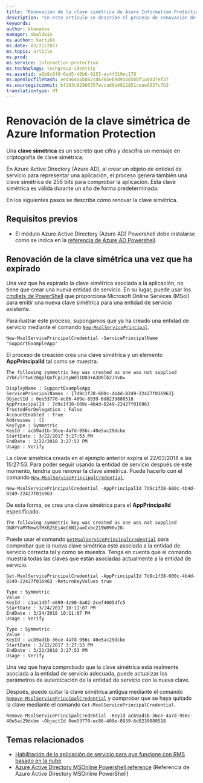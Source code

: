 ```yaml
---
title: "Renovación de la clave simétrica de Azure Information Protection"
description: "En este artículo se describe el proceso de renovación de una clave simétrica en Azure Information Protection."
keywords: 
author: kkanakas
manager: mbaldwin
ms.author: kartikk
ms.date: 03/27/2017
ms.topic: article
ms.prod: 
ms.service: information-protection
ms.technology: techgroup-identity
ms.assetid: a0b8c8f0-6ed5-48bb-8155-ac4f319ec178
ms.openlocfilehash: eeda64a5b882cd6785eb9d933858bf1a0d37ef37
ms.sourcegitcommit: bf103c02966357eccad0a4912851ceae6937c7b3
translationtype: HT
---
```

# <a name="how-to-renew-the-symmetric-key-in-azure-information-protection"></a>Renovación de la clave simétrica de Azure Information Protection

Una **clave simétrica** es un secreto que cifra y descifra un mensaje en criptografía de clave simétrica.  

En Azure Active Directory (Azure AD), al crear un objeto de entidad de servicio para representar una aplicación, el proceso genera también una clave simétrica de 256 bits para comprobar la aplicación. Esta clave simétrica es válida durante un año de forma predeterminada. 

En los siguientes pasos se describe cómo renovar la clave simétrica. 

## <a name="prerequisites"></a>Requisitos previos

* El módulo Azure Active Directory (Azure AD) Powershell debe instalarse como se indica en la [referencia de Azure AD Powershell](https://docs.microsoft.com/powershell/msonline/).


## <a name="renewing-the-symmetric-key-after-expiry"></a>Renovación de la clave simétrica una vez que ha expirado

Una vez que ha expirado la clave simétrica asociada a la aplicación, no tiene que crear una nueva entidad de servicio. En su lugar, puede usar los [cmdlets de PowerShell](https://docs.microsoft.com/powershell/module/msonline) que proporciona Microsoft Online Services (MSol) para emitir una nueva clave simétrica para una entidad de servicio existente.

Para ilustrar este proceso, supongamos que ya ha creado una entidad de servicio mediante el comando [`New-MsolServicePrincipal`](https://docs.microsoft.com/powershell/msonline/v1/new-msolserviceprincipalcredential).

```
New-MsolServicePrincipalCredential -ServicePrincipalName "SupportExampleApp"
```

El proceso de creación crea una clave simétrica y un elemento **AppPrincipalId** tal como se muestra.

```
The following symmetric key was created as one was not supplied
ZYbF/lTtwE28qplQofCpi2syWd11D83+A3DRlb2Jnv8=

DisplayName : SupportExampleApp
ServicePrincipalNames : {7d9c1f38-600c-4b4d-8249-22427f016963}
ObjectId : 0ee53770-ec86-409e-8939-6d8239880518
AppPrincipalId : 7d9c1f38-600c-4b4d-8249-22427f016963
TrustedForDelegation : False
AccountEnabled : True
Addresses : []
KeyType : Symmetric
KeyId : acb9ad1b-36ce-4a7d-956c-40e5ac29dcbe
StartDate : 3/22/2017 3:27:53 PM
EndDate : 3/22/2018 3:27:53 PM
Usage : Verify
```

La clave simétrica creada en el ejemplo anterior expira el 22/03/2018 a las 15:27:53. Para poder seguir usando la entidad de servicio después de este momento, tendría que renovar la clave simétrica. Puede hacerlo con el comando [`New-MsolServicePrincipalCredential`](https://docs.microsoft.com/powershell/msonline/v1/new-msolserviceprincipalcredential). 

```
New-MsolServicePrincipalCredential -AppPrincipalId 7d9c1f38-600c-4b4d-8249-22427f016963
```

De esta forma, se crea una clave simétrica para el **AppPrincipalId** especificado.

```
The following symmetric key was created as one was not supplied ON8YYaMYNmwSfMX625Ei4eC6N1zaeCxbc219W090v28-
```
Puede usar el comando [`GetMsolServicePrincipalCredential`](https://docs.microsoft.com/powershell/msonline/v1/get-msolserviceprincipalcredential) para comprobar que la nueva clave simétrica esté asociada a la entidad de servicio correcta tal y como se muestra. Tenga en cuenta que el comando muestra todas las claves que están asociadas actualmente a la entidad de servicio.

```
Get-MsolServicePrincipalCredential -AppPrincipalId 7d9c1f38-600c-4b4d-8249-22427f016963 -ReturnKeyValues true

Type : Symmetric
Value :
KeyId : c1ac145f-e899-4c90-8a02-2cef40054fc5
StartDate : 3/24/2017 10:11:07 PM
EndDate : 3/24/2018 10:11:07 PM
Usage : Verify

Type : Symmetric
Value :
KeyId : acb9ad1b-36ce-4a7d-956c-40e5ac29dcbe
StartDate : 3/22/2017 3:27:53 PM
EndDate : 3/22/2018 3:27:53 PM
Usage : Verify
```

Una vez que haya comprobado que la clave simétrica está realmente asociada a la entidad de servicio adecuada, puede actualizar los parámetros de autenticación de la entidad de servicio con la nueva clave. 

Después, puede quitar la clave simétrica antigua mediante el comando [`Remove-MsolServicePrincipalCredential`](https://docs.microsoft.com/powershell/msonline/v1/remove-msolserviceprincipalcredential) y comprobar que se haya quitado la clave mediante el comando `Get-MsolServicePrincipalCredential`.

```
Remove-MsolServicePrincipalCredential -KeyId acb9ad1b-36ce-4a7d-956c-40e5ac29dcbe -ObjectId 0ee53770-ec86-409e-8939-6d8239880518
```

## <a name="related-topics"></a>Temas relacionados

* [Habilitación de la aplicación de servicio para que funcione con RMS basado en la nube](how-to-use-file-api-with-aadrm-cloud.md)
* [Azure Active Directory MSOnline Powershell reference](https://docs.microsoft.com/powershell/msonline/) (Referencia de Azure Active Directory MSOnline PowerShell)
